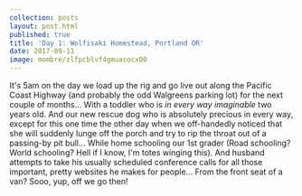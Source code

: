 ```yaml
---
collection: posts
layout: post.html
published: true
title: 'Day 1: Wolfisaki Homestead, Portland OR'
date: 2017-09-11
image: mombre/zlfpcblvf4gmuacocx00
---
```

It's 5am on the day we load up the rig and go live out along the Pacific Coast Highway (and probably the odd Walgreens parking lot) for the next couple of months...
With a toddler who is *in every way imaginable* two years old.
And our new rescue dog who is absolutely precious in every way, except for this one time the other day when we off-handedly noticed that she will suddenly lunge off the porch and try to rip the throat out of a passing-by pit bull...
While home schooling our 1st grader (Road schooling? World schooling? Hell if I know, I'm totes winging this).
And husband attempts to take his usually scheduled conference calls for all those important, pretty websites he makes for people... From the front seat of a van?
Sooo, yup, off we go then!


